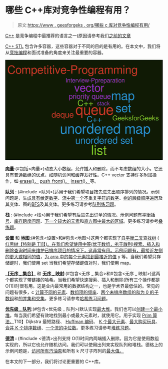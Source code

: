# 哪些 C++库对竞争性编程有用？

> 原文:[https://www . geesforgeks . org/哪些 c 库对竞争性编程有用/](https://www.geeksforgeeks.org/which-c-libraries-are-useful-for-competitive-programming/)

[C++](https://www.geeksforgeeks.org/c-programming-language/) 是竞争编程中最推荐的语言之一(原因请参考我们[之前的文章](https://www.geeksforgeeks.org/how-to-be-a-good-programmer-in-college/)

[C++ STL](https://www.geeksforgeeks.org/the-c-standard-template-library-stl/) 包含许多容器，这些容器对于不同的目的是有用的。在本文中，我们将从[竞技编程](https://www.geeksforgeeks.org/how-to-begin-with-competitive-programming/)和面试准备的角度来关注最重要的容器。

![](img/da62db7be220c6fdf53aaea23b26d8b3.png)

[**向量**](https://www.geeksforgeeks.org/vector-in-cpp-stl/):(#包括<向量>)动态大小数组，允许插入和删除，而不考虑数组的大小。它还具有普通数组的优点，如随机访问和缓存友好性。C++ vector 支持许多附加操作，如 [erase()、](https://www.geeksforgeeks.org/vector-erase-and-clear-in-cpp/) [push_front()、](https://www.geeksforgeeks.org/list-push_front-function-in-c-stl/) [insert()、](https://www.geeksforgeeks.org/vector-insert-function-in-c-stl/)等。

[**队列**](https://www.geeksforgeeks.org/queue-cpp-stl/) : (#include <队列>)适用于我们希望项目按先进先出顺序排列的情况。示例问题是，[生成具有给定数字](https://www.geeksforgeeks.org/interesting-method-generate-binary-numbers-1-n/)、[流中第一个不重复字符的数字](https://www.geeksforgeeks.org/find-first-non-repeating-character-stream-characters/)、[树的层级顺序遍历](https://www.geeksforgeeks.org/level-order-tree-traversal/)及其变体、图的[BFS](https://www.geeksforgeeks.org/breadth-first-search-or-bfs-for-a-graph/)及其变体。更多练习请参考[队列练习题](https://practice.geeksforgeeks.org/explore/?category%5B%5D=Queue&page=1)。

[**栈**](https://www.geeksforgeeks.org/stack-in-cpp-stl/) : (#include <栈>)用于我们希望有后进先出订单的情况。示例问题有[平衡括号](https://www.geeksforgeeks.org/check-for-balanced-parentheses-in-an-expression/)、[库存跨度问题](https://www.geeksforgeeks.org/the-stock-span-problem/)、[下一个较大的元素](https://www.geeksforgeeks.org/next-greater-element/)和[直方图中最大的区域](https://www.geeksforgeeks.org/largest-rectangle-under-histogram/)。更多练习请参考[叠练题](https://practice.geeksforgeeks.org/explore/?category%5B%5D=Stack&page=1)。

[**设置**](https://www.geeksforgeeks.org/set-in-cpp-stl/) 和 [**地图**](https://www.geeksforgeeks.org/map-associative-containers-the-c-standard-template-library-stl/):(#包含<设置>和#包含<地图>)这两个都实现了[自平衡二叉查找树](https://www.geeksforgeeks.org/self-balancing-binary-search-trees-comparisons/) ( [红黑树【特别是 T11】)。在我们希望使用中等(优于数组，劣于散列)搜索、插入和删除查询时间来维护已排序项目的情况下，这非常有用。示例问题有，](https://www.geeksforgeeks.org/red-black-tree-set-1-introduction-2/)[最接近左侧的更大或相同的值](https://www.geeksforgeeks.org/closest-greater-or-same-value-on-left-side-for-every-element-in-array/)，[为 arra 中的每个元素找到最接近的值](https://www.geeksforgeeks.org/find-closest-value-for-every-element-in-array/) y 等。当我们希望只存储键时，我们使用 set 当我们希望存储键值对时，我们使用 map。

[**【无序 _ 集合】**](https://www.geeksforgeeks.org/unorderd_set-stl-uses/) 和 [**无序 _ 映射**](https://www.geeksforgeeks.org/unordered_map-in-stl-and-its-applications/):(#包含<无序 _ 集合>和#包含<无序 _ 映射>)这两个都实现了带链接的哈希。当我们希望快速搜索、插入和删除(所有三个操作都是 O(1))时很有用。这是业内最常用的数据结构之一，也是学术界最低估的。常见的问题有很多，c [计算不同的元素](https://www.geeksforgeeks.org/count-distinct-elements-in-an-array/)、[数组项的频率](https://www.geeksforgeeks.org/counting-frequencies-of-array-elements/)、[两个未排序数组的和为 0 的子数组](https://www.geeksforgeeks.org/find-if-there-is-a-subarray-with-0-sum/)和[的并集和交集](https://www.geeksforgeeks.org/find-union-and-intersection-of-two-unsorted-arrays/)。更多练习请参考[哈希练习问题](https://practice.geeksforgeeks.org/explore/?category%5B%5D=Hash&page=1)。

[**优先级 _ 队列**](https://www.geeksforgeeks.org/priority-queue-in-cpp-stl/):(#包含<优先级 _ 队列>)默认实现[最大堆](https://www.geeksforgeeks.org/binary-heap/)。我们也可以[创建一个最小堆](https://www.geeksforgeeks.org/implement-min-heap-using-stl/)。每当我们希望有效地找到最小或最大元素时，就使用它。用于实现 [Prim 算法、](https://www.geeksforgeeks.org/prims-minimum-spanning-tree-mst-greedy-algo-5/)T10】Dijkstra 最短路径、 [Huffman 编码](https://www.geeksforgeeks.org/huffman-coding-greedy-algo-3/)、 [K 个最大元素](https://www.geeksforgeeks.org/k-largestor-smallest-elements-in-an-array/)、[最大购买玩具](https://www.geeksforgeeks.org/maximise-the-number-of-toys-that-can-be-purchased-with-amount-k/)、[合并 K 个排序数组](https://www.geeksforgeeks.org/merge-k-sorted-arrays-set-2-different-sized-arrays/)、[一个流的中位数](https://www.geeksforgeeks.org/median-of-stream-of-integers-running-integers/)。更多练习请参考[堆练习题](https://practice.geeksforgeeks.org/explore/?category%5B%5D=Heap&page=1)。

[**德清**](https://www.geeksforgeeks.org/deque-cpp-stl/) **:** (#include <德清>出列支持 O(1)时间内两端插入删除。因为它是使用数组实现的，所以它也允许随机访问。我们可以使用出列来实现队列和堆栈。德格上的示例问题是，[访问所有汽油泵](https://www.geeksforgeeks.org/find-a-tour-that-visits-all-stations/)和所有 k 尺寸子阵列的[最大值。](https://www.geeksforgeeks.org/sliding-window-maximum-maximum-of-all-subarrays-of-size-k/)

在本文的下一部分，我们将讨论更重要的 C++库。